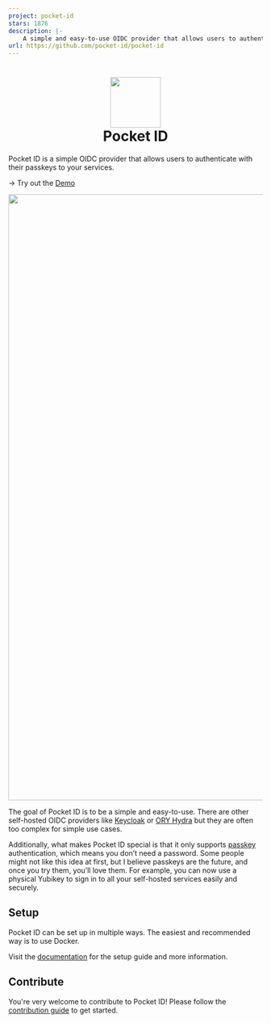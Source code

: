 ```yaml
---
project: pocket-id
stars: 1876
description: |-
    A simple and easy-to-use OIDC provider that allows users to authenticate with their passkeys to your services.
url: https://github.com/pocket-id/pocket-id
---
```


# <div align="center"><img  src="https://github.com/user-attachments/assets/4ceb2708-9f29-4694-b797-be833efce17d" width="100"/> </br>Pocket ID</div>

Pocket ID is a simple OIDC provider that allows users to authenticate with their passkeys to your services.

→ Try out the [Demo](https://demo.pocket-id.org)

<img src="https://github.com/user-attachments/assets/96ac549d-b897-404a-8811-f42b16ea58e2" width="1200"/>

The goal of Pocket ID is to be a simple and easy-to-use. There are other self-hosted OIDC providers like [Keycloak](https://www.keycloak.org/) or [ORY Hydra](https://www.ory.sh/hydra/) but they are often too complex for simple use cases.

Additionally, what makes Pocket ID special is that it only supports [passkey](https://www.passkeys.io/) authentication, which means you don’t need a password. Some people might not like this idea at first, but I believe passkeys are the future, and once you try them, you’ll love them. For example, you can now use a physical Yubikey to sign in to all your self-hosted services easily and securely.

## Setup

Pocket ID can be set up in multiple ways. The easiest and recommended way is to use Docker.

Visit the [documentation](https://docs.pocket-id.org) for the setup guide and more information.

## Contribute

You're very welcome to contribute to Pocket ID! Please follow the [contribution guide](/CONTRIBUTING.md) to get started.

